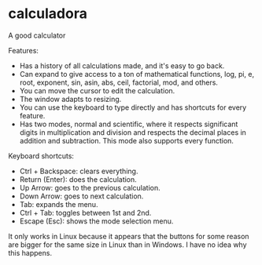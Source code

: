 # calculadora
A good calculator

Features:

- Has a history of all calculations made, and it's easy to go back.
- Can expand to give access to a ton of mathematical functions, log, pi, e, root, exponent, sin, asin, abs, ceil, factorial, mod, and others.
- You can move the cursor to edit the calculation.
- The window adapts to resizing.
- You can use the keyboard to type directly and has shortcuts for every feature.
- Has two modes, normal and scientific, where it respects significant digits in multiplication and division and respects the decimal places in addition and subtraction. This mode also supports every function.

Keyboard shortcuts:

- Ctrl + Backspace: clears everything.
- Return (Enter): does the calculation.
- Up Arrow: goes to the previous calculation.
- Down Arrow: goes to next calculation.
- Tab: expands the menu.
- Ctrl + Tab: toggles between 1st and 2nd.
- Escape (Esc): shows the mode selection menu.

It only works in Linux because it appears that the buttons for some reason are bigger for the same size in Linux than in Windows. I have no idea why this happens.
